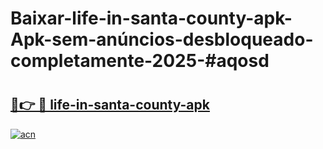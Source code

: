 # Baixar-life-in-santa-county-apk-Apk-sem-anúncios-desbloqueado-completamente-2025-#aqosd

# <h2><a href="https://ainizakaria.my?title=life-in-santa-county-apk&ref=24M">🔗👉 🔴 life-in-santa-county-apk</a></h2>

[![acn](https://github.com/user-attachments/assets/0f9c940e-d8b0-45ae-aac7-cd30a18b3e1c)](https://ainizakaria.my?title=life-in-santa-county-apk&ref=24M)

